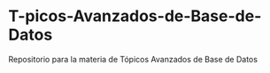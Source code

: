 # T-picos-Avanzados-de-Base-de-Datos
Repositorio para la materia de Tópicos Avanzados de Base de Datos
